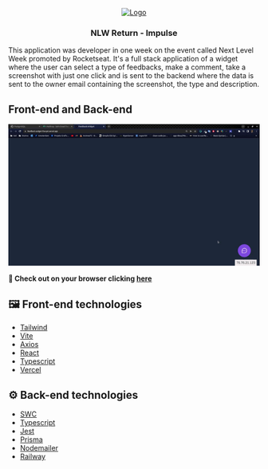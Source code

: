 <p align="center">
  <a href="https://rocketseat.com.br">
    <img src="https://global-uploads.webflow.com/61d83a2ebb0ae01ab96e841a/624ecae7654d9a4a772ad79d_astronauta%2Bcode-NLW-Return.png" width="250px" alt="Logo">
  </a>

  <h3 align="center">NLW Return - Impulse</h3>
  This application was developer in one week on the event called Next Level Week promoted by Rocketseat. It's a full stack application of a widget where the user can select a type of feedbacks, make a comment, take a screenshot with just one click and is sent to the backend where the data is sent to the owner email containing the screenshot, the type and description.
</p>

## Front-end and Back-end
<img src="https://github.com/liara987/feedback-widget/blob/master/frontend-and-backend.gif" alt="Gif of frontend sending data to backend"/>

**🚀 Check out on your browser clicking [here](https://feedback-widget-five-psi.vercel.app/)**

## 🖼️ Front-end technologies
- [Tailwind](https://tailwindcss.com/)
- [Vite](https://vitejs.dev/)
- [Axios](https://axios-http.com/docs/intro)
- [React](https://reactjs.org/)
- [Typescript](https://www.typescriptlang.org/)
- [Vercel](https://vercel.com/docs)

## ⚙️ Back-end technologies
- [SWC](https://swc.rs/)
- [Typescript](https://www.typescriptlang.org/)
- [Jest](https://jestjs.io/)
- [Prisma](https://www.prisma.io/)
- [Nodemailer](https://nodemailer.com/about/)
- [Railway](https://railway.app/)
